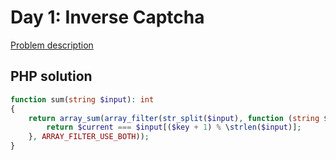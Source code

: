 # Day 1: Inverse Captcha

[Problem description](https://adventofcode.com/2017/day/1)

## PHP solution

```php
function sum(string $input): int
{
    return array_sum(array_filter(str_split($input), function (string $current, int $key) use ($input): bool {
        return $current === $input[($key + 1) % \strlen($input)];
    }, ARRAY_FILTER_USE_BOTH));
}
```
